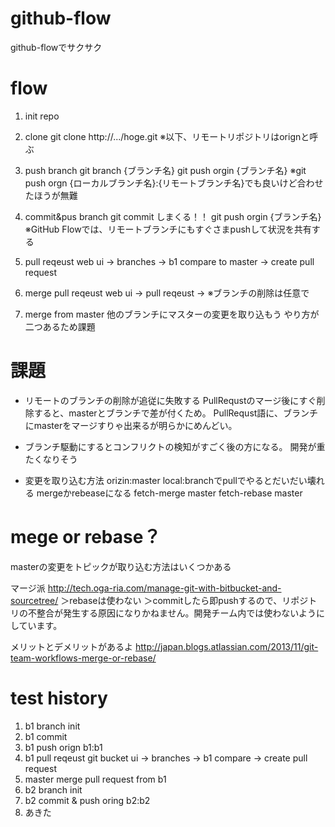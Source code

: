 github-flow
====

github-flowでサクサク

flow
===
1. init repo

2. clone
  git clone http://.../hoge.git
  ※以下、リモートリポジトリはorignと呼ぶ

3. push branch
  git branch {ブランチ名}
  git push orgin {ブランチ名}
  ※git push orgn {ローカルブランチ名}:{リモートブランチ名}でも良いけど合わせたほうが無難

4. commit&pus branch
  git commit しまくる！！
  git push orgin {ブランチ名}
  ※GitHub Flowでは、リモートブランチにもすぐさまpushして状況を共有する

5. pull reqeust
	web ui -> branches -> b1 compare to master -> create pull request

6. merge pull reqeust
	web ui -> pull reqeust -> 
	※ブランチの削除は任意で

7. merge from master
	他のブランチにマスターの変更を取り込もう
	やり方が二つあるため課題


課題
===

* リモートのブランチの削除が追従に失敗する
PullRequstのマージ後にすぐ削除すると、masterとブランチで差が付くため。
PullRequst語に、ブランチにmasterをマージすりゃ出来るが明らかにめんどい。

* ブランチ駆動にするとコンフリクトの検知がすごく後の方になる。
開発が重たくなりそう

* 変更を取り込む方法
orizin:master local:branchでpullでやるとだいだい壊れる
mergeかrebeaseになる
fetch-merge master
fetch-rebase master
　  

mege or rebase？
===
masterの変更をトピックが取り込む方法はいくつかある
                                                         
マージ派
http://tech.oga-ria.com/manage-git-with-bitbucket-and-sourcetree/
＞rebaseは使わない
＞commitしたら即pushするので、リポジトリの不整合が発生する原因になりかねません。開発チーム内では使わないようにしています。

メリットとデメリットがあるよ
http://japan.blogs.atlassian.com/2013/11/git-team-workflows-merge-or-rebase/


test history
===
1. b1 branch init
2. b1 commit
3. b1 push orign b1:b1
4. b1 pull reqeust
  git bucket ui -> branches -> b1 compare -> create pull request
5. master merge pull request from b1
6. b2 branch init
7. b2 commit & push oring b2:b2
8. あきた



